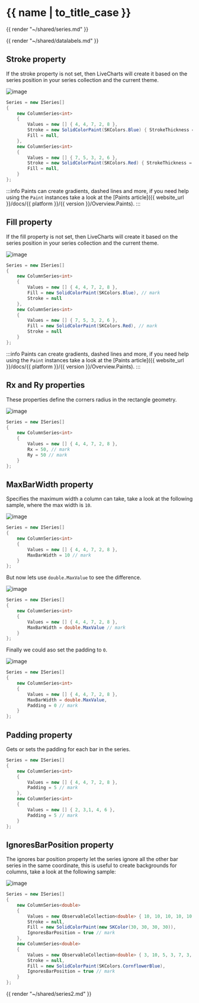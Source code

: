 <!--
To get help on editing this file, see https://github.com/beto-rodriguez/LiveCharts2/blob/dev/docs/readme.md
-->

# {{ name | to_title_case }}

{{ render "~/shared/series.md" }}

{{ render "~/shared/datalabels.md" }}

## Stroke property

If the stroke property is not set, then LiveCharts will create it based on the series position in your series collection
and the current theme.

![image](https://raw.githubusercontent.com/beto-rodriguez/LiveCharts2/dev/docs/_assets/columnstroke.png)

```csharp
Series = new ISeries[]
{
    new ColumnSeries<int>
    {
        Values = new [] { 4, 4, 7, 2, 8 },
        Stroke = new SolidColorPaint(SKColors.Blue) { StrokeThickness = 4 }, // mark
        Fill = null,
    },
    new ColumnSeries<int>
    {
        Values = new [] { 7, 5, 3, 2, 6 },
        Stroke = new SolidColorPaint(SKColors.Red) { StrokeThickness = 8 }, // mark
        Fill = null,
    }
};
```

:::info
Paints can create gradients, dashed lines and more, if you need help using the `Paint` instances take 
a look at the [Paints article]({{ website_url }}/docs/{{ platform }}/{{ version }}/Overview.Paints).
:::

## Fill property

If the fill property is not set, then LiveCharts will create it based on the series position in your series collection
and the current theme.

![image](https://raw.githubusercontent.com/beto-rodriguez/LiveCharts2/dev/docs/_assets/columnfill.png)

```csharp
Series = new ISeries[]
{
    new ColumnSeries<int>
    {
        Values = new [] { 4, 4, 7, 2, 8 },
        Fill = new SolidColorPaint(SKColors.Blue), // mark
        Stroke = null
    },
    new ColumnSeries<int>
    {
        Values = new [] { 7, 5, 3, 2, 6 },
        Fill = new SolidColorPaint(SKColors.Red), // mark
        Stroke = null
    }
};
```

:::info
Paints can create gradients, dashed lines and more, if you need help using the `Paint` instances take 
a look at the [Paints article]({{ website_url }}/docs/{{ platform }}/{{ version }}/Overview.Paints).
:::

## Rx and Ry properties

These properties define the corners radius in the rectangle geometry.

![image](https://raw.githubusercontent.com/beto-rodriguez/LiveCharts2/dev/docs/_assets/columnr.png)

```csharp
Series = new ISeries[]
{
    new ColumnSeries<int>
    {
        Values = new [] { 4, 4, 7, 2, 8 },
        Rx = 50, // mark
        Ry = 50 // mark
    }
};
```

## MaxBarWidth property

Specifies the maximum width a column can take, take a look at the following sample, where the max width is `10`.

![image](https://raw.githubusercontent.com/beto-rodriguez/LiveCharts2/dev/docs/_assets/columnmw10.png)

```csharp
Series = new ISeries[]
{
    new ColumnSeries<int>
    {
        Values = new [] { 4, 4, 7, 2, 8 },
        MaxBarWidth = 10 // mark
    }
};
```

But now lets use `double.MaxValue` to see the difference.

![image](https://raw.githubusercontent.com/beto-rodriguez/LiveCharts2/dev/docs/_assets/columnmwmax.png)

```csharp
Series = new ISeries[]
{
    new ColumnSeries<int>
    {
        Values = new [] { 4, 4, 7, 2, 8 },
        MaxBarWidth = double.MaxValue // mark
    }
};
```

Finally we could aso set the padding to `0`.

![image](https://raw.githubusercontent.com/beto-rodriguez/LiveCharts2/dev/docs/_assets/columnmwmaxp0.png)

```csharp
Series = new ISeries[]
{
    new ColumnSeries<int>
    {
        Values = new [] { 4, 4, 7, 2, 8 },
        MaxBarWidth = double.MaxValue,
        Padding = 0 // mark
    }
};
```

## Padding property

Gets or sets the padding for each bar in the series.

```csharp
Series = new ISeries[]
{
    new ColumnSeries<int>
    {
        Values = new [] { 4, 4, 7, 2, 8 },
        Padding = 5 // mark
    },
    new ColumnSeries<int>
    {
        Values = new [] { 2, 3,1, 4, 6 },
        Padding = 5 // mark
    }
};
```

## IgnoresBarPosition property

The ignores bar position property let the series ignore all the other bar series in the same coordinate, this is useful
to create backgrounds for columns, take a look at the following sample:

![image](https://raw.githubusercontent.com/beto-rodriguez/LiveCharts2/dev/docs/_assets/columnbg.png)

```csharp
Series = new ISeries[]
{
    new ColumnSeries<double>
    {
        Values = new ObservableCollection<double> { 10, 10, 10, 10, 10, 10, 10 },
        Stroke = null,
        Fill = new SolidColorPaint(new SKColor(30, 30, 30, 30)),
        IgnoresBarPosition = true // mark
    },
    new ColumnSeries<double>
    {
        Values = new ObservableCollection<double> { 3, 10, 5, 3, 7, 3, 8 },
        Stroke = null,
        Fill = new SolidColorPaint(SKColors.CornflowerBlue),
        IgnoresBarPosition = true // mark
    }
};
```

{{ render "~/shared/series2.md" }}
